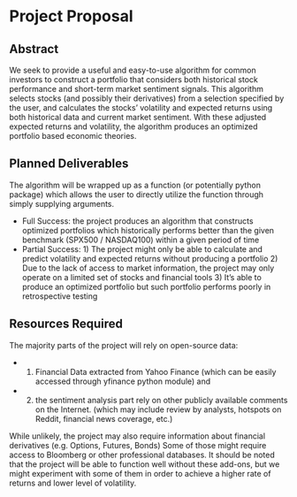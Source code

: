 # Project Proposal


## Abstract

We seek to provide a useful and easy-to-use algorithm for common investors to construct a portfolio that considers both historical stock performance and short-term market sentiment signals. This algorithm selects stocks (and possibly their derivatives) from a selection specified by the user, and calculates the stocks’ volatility and expected returns using both historical data and current market sentiment. With these adjusted expected returns and volatility, the algorithm produces an optimized portfolio based economic theories.
 
## Planned Deliverables

The algorithm will be wrapped up as a function (or potentially python package) which allows the user to directly utilize the function through simply supplying arguments. 

- Full Success: the project produces an algorithm that constructs optimized portfolios which historically performs better than the given benchmark (SPX500 / NASDAQ100) within a given period of time
- Partial Success: 1) The project might only be able to calculate and predict volatility and expected returns without producing a portfolio 2) Due to the lack of access to market information, the project may only operate on a limited set of stocks and financial tools 3) It’s able to produce an optimized portfolio but such portfolio performs poorly in retrospective testing

## Resources Required
 
The majority parts of the project will rely on open-source data:
 
- 1) Financial Data extracted from Yahoo Finance (which can be easily accessed through yfinance python module) and 
- 2) the sentiment analysis part rely on other publicly available comments on the Internet. (which may include review by analysts, hotspots on Reddit, financial news coverage, etc.) 
 
While unlikely, the project may also require information about financial derivatives (e.g. Options, Futures, Bonds) Some of those might require access to Bloomberg or other professional databases. It should be noted that the project will be able to function well without these add-ons, but we might experiment with some of them in order to achieve a higher rate of returns and lower level of volatility.
